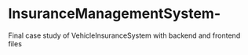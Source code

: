 # InsuranceManagementSystem-
Final case study of VehicleInsuranceSystem with backend and frontend files 
